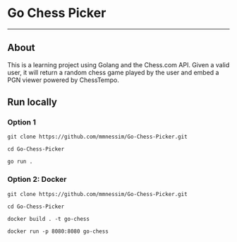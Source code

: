 # Go Chess Picker
___
## About
This is a learning project using Golang and the Chess.com API. Given a valid user, it will return a random chess game played by the user
and embed a PGN viewer powered by ChessTempo.
## Run locally
### Option 1
`git clone https://github.com/mmnessim/Go-Chess-Picker.git`

`cd Go-Chess-Picker`

`go run .`
### Option 2: Docker
`git clone https://github.com/mmnessim/Go-Chess-Picker.git`

`cd Go-Chess-Picker`

`docker build . -t go-chess`

`docker run -p 8080:8080 go-chess`

